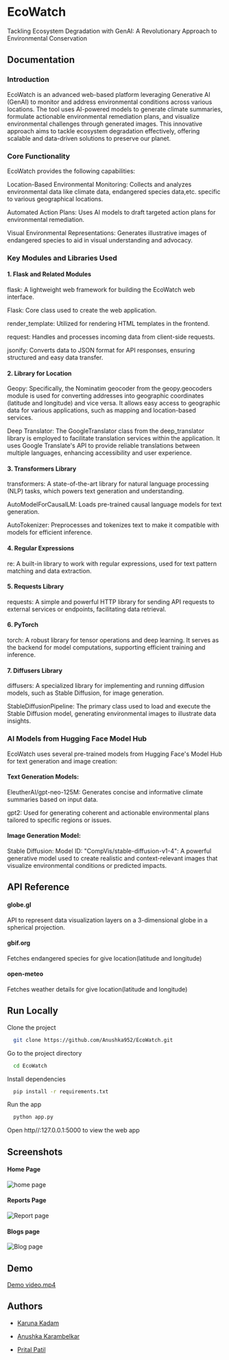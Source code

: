 
# EcoWatch

Tackling Ecosystem Degradation with GenAI: A Revolutionary Approach to Environmental Conservation



## Documentation


### Introduction
EcoWatch is an advanced web-based platform leveraging Generative AI (GenAI) to monitor and address environmental conditions across various locations. The tool uses AI-powered models to generate climate summaries, formulate actionable environmental remediation plans, and visualize environmental challenges through generated images. This innovative approach aims to tackle ecosystem degradation effectively, offering scalable and data-driven solutions to preserve our planet.

### Core Functionality
EcoWatch provides the following capabilities:

Location-Based Environmental Monitoring: Collects and analyzes environmental data like climate data, endangered species data,etc. specific to various geographical locations.

Automated Action Plans: Uses AI models to draft targeted action plans for environmental remediation.

Visual Environmental Representations: Generates illustrative images of endangered species to aid in visual understanding and advocacy.

### Key Modules and Libraries Used
#### 1. Flask and Related Modules
flask: A lightweight web framework for building the EcoWatch web interface.

Flask: Core class used to create the web application.

render_template: Utilized for rendering HTML templates in the frontend.

request: Handles and processes incoming data from client-side requests.

jsonify: Converts data to JSON format for API responses, ensuring structured and easy data transfer.

#### 2. Library for Location
Geopy: Specifically, the Nominatim geocoder from the geopy.geocoders module is used for converting addresses into geographic coordinates (latitude and longitude) and vice versa. It allows easy access to geographic data for various applications, such as mapping and location-based services.

Deep Translator: The GoogleTranslator class from the deep_translator library is employed to facilitate translation services within the application. It uses Google Translate's API to provide reliable translations between multiple languages, enhancing accessibility and user experience.

#### 3. Transformers Library
transformers: A state-of-the-art library for natural language processing (NLP) tasks, which powers text generation and understanding.

AutoModelForCausalLM: Loads pre-trained causal language models for text generation.

AutoTokenizer: Preprocesses and tokenizes text to make it compatible with models for efficient inference.

#### 4. Regular Expressions
re: A built-in library to work with regular expressions, used for text pattern matching and data extraction.

#### 5. Requests Library
requests: A simple and powerful HTTP library for sending API requests to external services or endpoints, facilitating data retrieval.

#### 6. PyTorch
torch: A robust library for tensor operations and deep learning. It serves as the backend for model computations, supporting efficient training and inference.

#### 7. Diffusers Library
diffusers: A specialized library for implementing and running diffusion models, such as Stable Diffusion, for image generation.

StableDiffusionPipeline: The primary class used to load and execute the Stable Diffusion model, generating environmental images to illustrate data insights.


### AI Models from Hugging Face Model Hub
EcoWatch uses several pre-trained models from Hugging Face's Model Hub for text generation and image creation:

#### Text Generation Models:

EleutherAI/gpt-neo-125M: Generates concise and informative climate summaries based on input data.

gpt2: Used for generating coherent and actionable environmental plans tailored to specific regions or issues.

#### Image Generation Model:

Stable Diffusion:
Model ID: "CompVis/stable-diffusion-v1-4": A powerful generative model used to create realistic and context-relevant images that visualize environmental conditions or predicted impacts.
## API Reference

#### globe.gl

API to represent data visualization layers on a 3-dimensional globe in a spherical projection.

#### gbif.org

Fetches endangered species for give location(latitude and longitude)



#### open-meteo

Fetches weather details for give location(latitude and longitude)
## Run Locally

Clone the project

```bash
  git clone https://github.com/Anushka952/EcoWatch.git
```

Go to the project directory

```bash
  cd EcoWatch
```

Install dependencies

```bash
  pip install -r requirements.txt
```

Run the app

```bash
  python app.py
```

Open http//:127.0.0.1:5000 to view the web app


## Screenshots

#### Home Page
![home page](Screenshot_3-11-2024_01915_127.0.0.1.jpeg)

#### Reports Page
![Report page](Screenshot_3-11-2024_02415_127.0.0.1.jpeg)


#### Blogs page
![Blog page](Screenshot_3-11-2024_01449_127.0.0.1.jpeg)



## Demo

[Demo video.mp4](https://drive.google.com/file/d/1b7Gfqx77HhoGqinaKVOCwm-IWOxWI7BA/view?usp=sharing)


## Authors

- [Karuna Kadam](https://github.com/karunakadam2003)

- [Anushka Karambelkar](https://github.com/Anushka952)

- [Prital Patil](https://github.com/pritalpatil)
